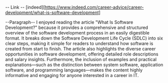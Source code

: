 -- Link --
[indeed][https://www.indeed.com/career-advice/career-development/what-is-software-development]

--Paragraph--
I enjoyed reading the article "What Is Software Development?" because it provides a comprehensive and structured overview of the software development process in an easily digestible format. It breaks down the Software Development Life Cycle (SDLC) into six clear steps, making it simple for readers to understand how software is created from start to finish. The article also highlights the diverse career opportunities in software development, offering detailed role descriptions and salary insights. Furthermore, the inclusion of examples and practical explanations—such as the distinction between system software, application software, and programming languages—makes the content highly informative and engaging for anyone interested in a career in IT.